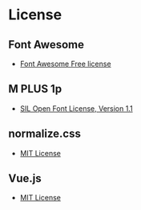 # License

## Font Awesome
- <a href="https://fontawesome.com/license/free">Font Awesome Free license</a>


## M PLUS 1p
- <a href="https://scripts.sil.org/cms/scripts/page.php?item_id=OFL_web">SIL Open Font License, Version 1.1</a>

## normalize.css
- <a href="https://opensource.org/licenses/mit-license.php">MIT License</a>

## Vue.js
- <a href="https://opensource.org/licenses/mit-license.php">MIT License</a>